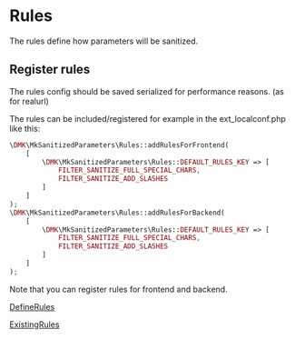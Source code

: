 Rules
=====

The rules define how parameters will be sanitized.

Register rules
--------------

The rules config should be saved serialized for performance reasons. (as for realurl)

The rules can be included/registered for example in the ext\_localconf.php like this:

```php
\DMK\MkSanitizedParameters\Rules::addRulesForFrontend(
    [
        \DMK\MkSanitizedParameters\Rules::DEFAULT_RULES_KEY => [
            FILTER_SANITIZE_FULL_SPECIAL_CHARS, 
            FILTER_SANITIZE_ADD_SLASHES
        ]
    ]
);
\DMK\MkSanitizedParameters\Rules::addRulesForBackend(
    [
        \DMK\MkSanitizedParameters\Rules::DEFAULT_RULES_KEY => [
            FILTER_SANITIZE_FULL_SPECIAL_CHARS, 
            FILTER_SANITIZE_ADD_SLASHES
        ]
    ]
);
```

Note that you can register rules for frontend and backend.

[DefineRules](DefineRules.md)

[ExistingRules](ExistingRules.md)
